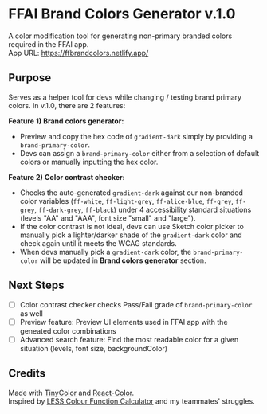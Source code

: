 # FFAI Brand Colors Generator v.1.0

A color modification tool for generating non-primary branded colors required in the FFAI app.\
App URL: https://ffbrandcolors.netlify.app/

## Purpose

Serves as a helper tool for devs while changing / testing brand primary colors. In v.1.0, there are 2 features:


**Feature 1) Brand colors generator:** 
- Preview and copy the hex code of `gradient-dark` simply by providing a `brand-primary-color`. 
- Devs can assign a `brand-primary-color` either from a selection of default colors or manually inputting the hex color. 

**Feature 2) Color contrast checker:** 
- Checks the auto-generated `gradient-dark` against our non-branded color variables (`ff-white`, `ff-light-grey`, `ff-alice-blue`, `ff-grey`, `ff-grey`, `ff-dark-grey`, `ff-black`) under 4 accessibility standard situations (levels "AA" and "AAA", font size "small" and "large"). 
- If the color contrast is not ideal, devs can use Sketch color picker to manually pick a lighter/darker shade of the `gradient-dark` color and check again until it meets the WCAG standards. 
- When devs manually pick a `gradient-dark` color, the `brand-primary-color` will be updated in **Brand colors generator** section. 

## Next Steps
- [ ] Color contrast checker checks Pass/Fail grade of `brand-primary-color` as well
- [ ] Preview feature: Preview UI elements used in FFAI app with the geneated color combinations
- [ ] Advanced search feature: Find the most readable color for a given situation (levels, font size, backgroundColor)

## Credits

Made with [TinyColor](https://github.com/bgrins/TinyColor) and [React-Color](https://casesandberg.github.io/react-color/).\
Inspired by [LESS Colour Function Calculator](https://nicothin.pro/lessColourFunctionCalculator/) and my teammates' struggles.
